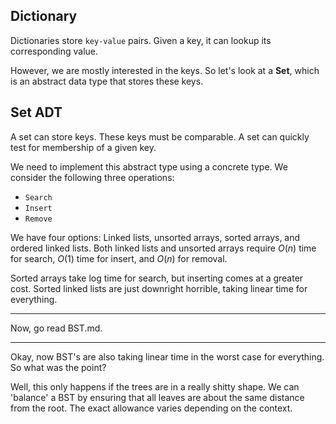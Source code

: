 ## Dictionary

Dictionaries store ```key-value``` pairs. Given a key, it can lookup its corresponding value.

However, we are mostly interested in the keys. So let's look at a **Set**, which is an abstract data type that stores these keys.

## Set ADT

A set can store keys. These keys must be comparable. A set can quickly test for membership of a given key.

We need to implement this abstract type using a concrete type. We consider the following three operations:

- ```Search```
- ```Insert```
- ```Remove```

We have four options: Linked lists, unsorted arrays, sorted arrays, and ordered linked lists. Both linked lists and unsorted arrays require $O(n)$ time for search, $O(1)$ time for insert, and $O(n)$ for removal.

Sorted arrays take log time for search, but inserting comes at a greater cost. Sorted linked lists are just downright horrible, taking linear time for everything.

---


Now, go read BST.md.

---

Okay, now BST's are also taking linear time in the worst case for everything. So what was the point?

Well, this only happens if the trees are in a really shitty shape. We can 'balance' a BST by ensuring that all leaves are about the same distance from the root. The exact allowance varies depending on the context.